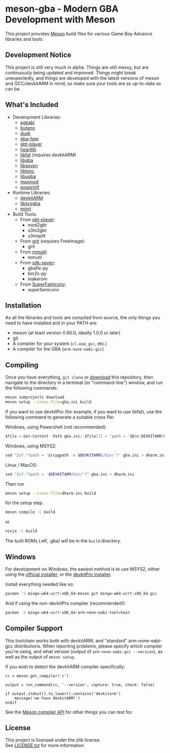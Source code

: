 # meson-gba - Modern GBA Development with Meson

This project provides [Meson][meson-build] build files for various Game Boy
Advance libraries and tools.

## Development Notice

This project is still very much in alpha. Things are still messy, but are
continuously being updated and improved. Things might break unexpectedly,
and things are developed with the latest versions of meson and GCC/devkitARM
in mind, so make sure your tools are as up-to-date as can be.

## What's Included

- Development Libraries:
    - [agbabi]
    - [butano]
    - [dusk]
    - [gba-hpp]
    - [gbt-player]
    - [heartlib]
    - [libfat] \(requires devkitARM\)
    - [libgba]
    - [libseven]
    - [libtonc]
    - [libugba]
    - [maxmod]
    - [posprintf]
- Runtime Libraries:
    - [devkitARM]
    - [libsysgba]
    - [minrt]
- Build Tools:
    - From [gbt-player]:
        - mod2gbt
        - s3m2gbt
        - s3msplit
    - From [grit] \(requires FreeImage\):
        - grit
    - From [mmutil]:
        - mmutil
    - From [sdk-seven]:
        - gbafix-py
        - bin2s-py
        - makerom
    - From [SuperFamiconv]:
        - superfamiconv

## Installation

As all the libraries and tools are compiled from source, the only things you
need to have installed and in your PATH are:

- meson (at least version 0.60.0, ideally 1.0.0 or later)
- git
- A compiler for your system (`cl.exe`, `gcc`, etc.)
- A compiler for the GBA (`arm-none-eabi-gcc`)

## Compiling

Once you have everything, `git clone` or [download] this repository, then
navigate to the directory in a terminal (or "command-line") window, and run the
following commands:

```sh
meson subprojects download
meson setup --cross-file=gba.ini build
```

If you want to use devkitPro (for example, if you want to use libfat), use the
following command to generate a suitable cross file:

Windows, using Powershell (not recommended):

```powershell
$file = Get-Content -Path gba.ini; $file[1] = "path = '$Env:DEVKITARM/bin/'"; Set-Content -Path dkarm.ini -Value $file
```

Windows, using MSYS2:

```sh
sed "2s?.*?path = '$(cygpath -m $DEVKITARM)/bin/'?" gba.ini > dkarm.ini
```

Linux / MacOS:

```sh
sed "2s?.*?path = '$DEVKITARM/bin/'?" gba.ini > dkarm.ini
```

Then run

```sh
meson setup --cross-file=dkarm.ini build
```

for the setup step.

```sh
meson compile -C build
```

or

```sh
ninja -C build
```

The built ROMs (.elf, .gba) will be in the `build` directory.

## Windows

For development on Windows, the easiest method is to use MSYS2, either using
the [official installer][msys2-official], or the [devkitPro installer][msys2-dkp].

Install everything needed like so:

```sh
pacman -S mingw-w64-ucrt-x86_64-meson git mingw-w64-ucrt-x86_64-gcc
```

And if using the non-devkitPro compiler (recommended!):

```sh
pacman -S mingw-w64-ucrt-x86_64-arm-none-eabi-toolchain
```

## Compiler Support

This toolchain works both with devkitARM, and "standard" arm-none-eabi-gcc
distributions. When reporting problems, please specify which compiler you're
using, and what version (output of `arm-none-eabi-gcc --version`), as well
as the output of `meson setup`.

If you wish to detect the devkitARM compiler specifically:

```meson
cc = meson.get_compiler('c')

output = run_command(cc, '--version', capture: true, check: false)

if output.stdout().to_lower().contains('devkitarm')
    message('we have devkitARM!')
endif
```

See the [Meson compiler API][meson-compiler] for other things you can test for.

## License

This project is licensed under the zlib license.\
See [LICENSE.txt](./LICENSE.txt) for more information.

[agbabi]: https://github.com/felixjones/agbabi
[butano]: https://github.com/GValiente/butano
[devkitARM]: https://github.com/devkitPro/devkitarm-crtls
[download]: https://github.com/LunarLambda/meson-gba/archive/refs/heads/main.zip
[dusk]: https://github.com/bmchtech/dusk
[gbadv]: https://github.com/sverx/GBAdv
[gba-hpp]: https://github.com/felixjones/gba-hpp
[gbt-player]: https://github.com/AntonioND/gbt-player
[grit]: https://github.com/devkitPro/grit
[heartlib]: https://github.com/Sterophonick/HeartLib
[libfat]: https://github.com/devkitPro/libfat
[libgba]: https://github.com/devkitPro/libgba
[libseven]: https://github.com/LunarLambda/sdk-seven
[libsysgba]: https://github.com/AntonioND/libugba
[libtonc]: https://github.com/devkitPro/libtonc
[libugba]: https://github.com/AntonioND/libugba
[maxmod]: https://github.com/devkitPro/maxmod
[meson-build]: https://mesonbuild.com/index.html
[meson-compiler]: https://mesonbuild.com/Reference-manual_returned_compiler.html
[meson-options]: https://mesonbuild.com/Build-options.html#using-build-options
[minrt]: https://github.com/LunarLambda/sdk-seven
[mmutil]: https://github.com/GValiente/mmutil
[msys2-dkp]: https://devkitpro.org/wiki/Getting_Started#Windows
[msys2-official]: https://www.msys2.org
[posprintf]: http://danposluns.com/gbadev/posprintf/index.html
[sdk-seven]: https://github.com/LunarLambda/sdk-seven
[superfamiconv]: https://github.com/Optiroc/SuperFamiconv
